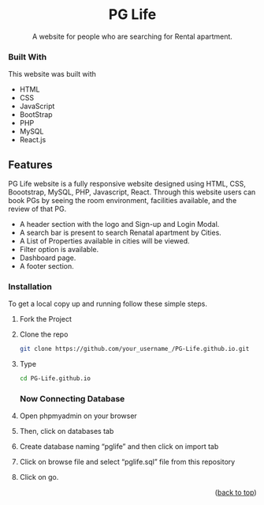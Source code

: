
<div align="center">
    <h1 align="center">PG Life</h1>
  <p align="center">
    A website for people who are searching for Rental apartment.
    <br />
    </p>
</div>









### Built With

This website was built with

* HTML
* CSS
* JavaScript
* BootStrap
* PHP
* MySQL
* React.js

## Features
PG Life website is a fully responsive website designed using HTML, CSS, Boootstrap, MySQL, PHP, Javascript, React. Through this website users can book PGs by seeing the room environment, facilities available, and the review of that PG.
* A header section with the logo and Sign-up and Login Modal.
* A search bar is present to search Renatal apartment by Cities.
* A List of Properties available in cities will be viewed.
* Filter option is available.
*  Dashboard page.
* A footer section.
  

### Installation

To get a local copy up and running follow these simple steps.
1. Fork the Project
2. Clone the repo
   ```sh
   git clone https://github.com/your_username_/PG-Life.github.io.git
   ```
3. Type
   ```sh
   cd PG-Life.github.io
   ```
     ### Now Connecting Database

4. Open phpmyadmin on your browser 
5. Then, click on databases tab
6. Create database naming “pglife” and then click on import tab
7. Click on browse file and select “pglife.sql” file from this repository 
8. Click on go.

   
<p align="right">(<a href="#readme-top">back to top</a>)</p>
